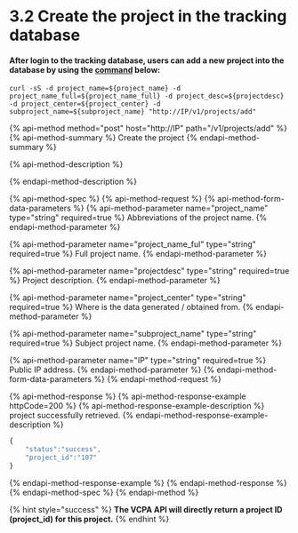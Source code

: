 # 3.2 Create the project in the tracking database

#### After login to the tracking database, users can add a new project into the database by using the [command](https://curl.haxx.se/docs/manpage.html) below:

```text
curl -sS -d project_name=${project_name} -d project_name_full=${project_name_full} -d project_desc=${projectdesc} -d project_center=${project_center} -d subproject_name=${subproject_name} "http://IP/v1/projects/add"
```

{% api-method method="post" host="http://IP" path="/v1/projects/add" %}
{% api-method-summary %}
Create the project
{% endapi-method-summary %}

{% api-method-description %}

{% endapi-method-description %}

{% api-method-spec %}
{% api-method-request %}
{% api-method-form-data-parameters %}
{% api-method-parameter name="project\_name" type="string" required=true %}
Abbreviations of the project name.
{% endapi-method-parameter %}

{% api-method-parameter name="project\_name\_ful" type="string" required=true %}
Full project name.
{% endapi-method-parameter %}

{% api-method-parameter name="projectdesc" type="string" required=true %}
Project description.
{% endapi-method-parameter %}

{% api-method-parameter name="project\_center" type="string" required=true %}
Where is the data generated / obtained from.
{% endapi-method-parameter %}

{% api-method-parameter name="subproject\_name" type="string" required=true %}
Subject project name.
{% endapi-method-parameter %}

{% api-method-parameter name="IP" type="string" required=true %}
Public IP address.
{% endapi-method-parameter %}
{% endapi-method-form-data-parameters %}
{% endapi-method-request %}

{% api-method-response %}
{% api-method-response-example httpCode=200 %}
{% api-method-response-example-description %}
project successfully retrieved.
{% endapi-method-response-example-description %}

```javascript
{
    "status":"success",
    "project_id":"107"
}
```
{% endapi-method-response-example %}
{% endapi-method-response %}
{% endapi-method-spec %}
{% endapi-method %}

{% hint style="success" %}
**The VCPA API will directly return a project ID \(project\_id\) for this project.**
{% endhint %}





